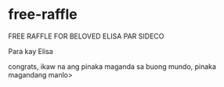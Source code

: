 # free-raffle
FREE RAFFLE FOR BELOVED ELISA PAR SIDECO
<!DOCTYPE html>
<html>
<head>
    Para kay Elisa
<body>
    <p>congrats, ikaw na ang pinaka maganda sa buong mundo, pinaka magandang manlo>
<b
</body>
</html>
